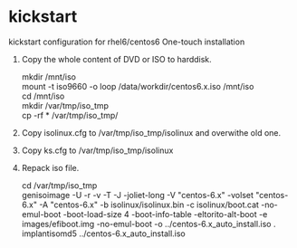 # kickstart
kickstart configuration for rhel6/centos6 One-touch installation

1. Copy the whole content of DVD or ISO to harddisk.  

    mkdir /mnt/iso  
    mount -t iso9660 -o loop /data/workdir/centos6.x.iso /mnt/iso  
    cd /mnt/iso  
    mkdir /var/tmp/iso_tmp  
    cp -rf * /var/tmp/iso_tmp/  

2. Copy isolinux.cfg to /var/tmp/iso_tmp/isolinux and overwithe old one.  

3. Copy ks.cfg to /var/tmp/iso_tmp/isolinux  

4. Repack iso file.  

    cd /var/tmp/iso_tmp  
    genisoimage -U -r -v -T -J -joliet-long -V "centos-6.x" -volset "centos-6.x" -A "centos-6.x" -b isolinux/isolinux.bin -c isolinux/boot.cat -no-emul-boot -boot-load-size 4 -boot-info-table -eltorito-alt-boot -e images/efiboot.img -no-emul-boot -o ../centos-6.x_auto_install.iso .   
    implantisomd5 ../centos-6.x_auto_install.iso  
    

